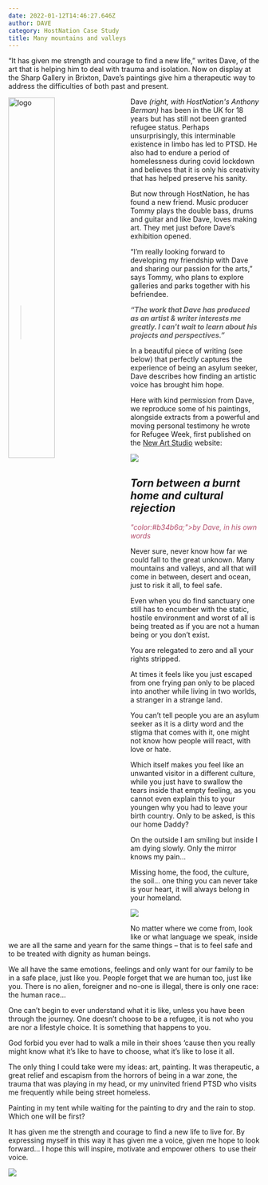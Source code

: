 ```yaml
---
date: 2022-01-12T14:46:27.646Z
author: DAVE
category: HostNation Case Study
title: Many mountains and valleys
---
```

“It has given me strength and courage to find a new life,” writes Dave, of the art that is helping him to deal with trauma and isolation. Now on display at the Sharp Gallery in Brixton, Dave’s paintings give him a therapeutic way to address the difficulties of both past and present.

<img src="/assets/anthony-and-dave-nov2021.jpg" alt="logo" style="width:43%;padding-right:25px;" ALIGN="left" />

Dave *(right, with HostNation's Anthony Berman)*  has been in the UK for 18 years but has still not been granted refugee status. Perhaps unsurprisingly, this interminable existence in limbo has led to PTSD. He also had to endure a period of homelessness during covid lockdown and believes that it is only his creativity that has helped preserve his sanity.

But now through HostNation, he has found a new friend. Music producer Tommy plays the double bass, drums and guitar and like Dave, loves making art. They met just before Dave’s exhibition opened. 

“I’m really looking forward to developing my friendship with Dave and sharing our passion for the arts,” says Tommy, who plans to explore galleries and parks together with his befriendee. 

> ***“The work that Dave has produced as an artist & writer interests me greatly. I can't wait to learn about his projects and perspectives.”*** 

In a beautiful piece of writing (see below) that perfectly captures the experience of being an asylum seeker, Dave describes how finding an artistic voice has brought him hope.

Here with kind permission from Dave, we reproduce some of his paintings, alongside extracts from a powerful and moving personal testimony he wrote for Refugee Week, first published on the <a target=“_blank” href="https://www.newartstudio.org.uk/2021/05/17/the-bridge/">New Art Studio</a> website:

![](/assets/image1.png)

## *Torn between a burnt home and cultural rejection*

<em><p style="color:#b34b6a;">"color:#b34b6a;">by Dave, in his own words</p></em>

Never sure, never know how far we could fall to the great unknown. Many mountains and valleys, and all that will come in between, desert and ocean, just to risk it all, to feel safe. 

Even when you do find sanctuary one still has to encumber with the static, hostile environment and worst of all is being treated as if you are not a human being or you don’t exist. 

You are relegated to zero and all your rights stripped. 

At times it feels like you just escaped from one frying pan only to be placed into another while living in two worlds, a stranger in a strange land. 

You can’t tell people you are an asylum seeker as it is a dirty word and the stigma that comes with it, one might not know how people will react, with love or hate. 

Which itself makes you feel like an unwanted visitor in a different culture, while you just have to swallow the tears inside that empty feeling, as you cannot even explain this to your youngen why you had to leave your birth country. Only to be asked, is this our home Daddy? 

On the outside I am smiling but inside I am dying slowly. Only the mirror knows my pain…

Missing home, the food, the culture, the soil… one thing you can never take is your heart, it will always belong in your homeland. 

![](/assets/image2.png)

No matter where we come from, look like or what language we speak, inside we are all the same and yearn for the same things – that is to feel safe and to be treated with dignity as human beings. 

We all have the same emotions, feelings and only want for our family to be in a safe place, just like you. People forget that we are human too, just like you. There is no alien, foreigner and no-one is illegal, there is only one race: the human race… 

One can’t begin to ever understand what it is like, unless you have been through the journey. One doesn’t choose to be a refugee, it is not who you are nor a lifestyle choice. It is something that happens to you. 

God forbid you ever had to walk a mile in their shoes ‘cause then you really might know what it’s like to have to choose, what it’s like to lose it all. 

The only thing I could take were my ideas: art, painting. It was therapeutic, a great relief and escapism from the horrors of being in a war zone, the trauma that was playing in my head, or my uninvited friend PTSD who visits me frequently while being street homeless. 

Painting in my tent while waiting for the painting to dry and the rain to stop. Which one will be first?

It has given me the strength and courage to find a new life to live for. By expressing myself in this way it has given me a voice, given me hope to look forward... I hope this will inspire, motivate and empower others  to use their voice.

![](/assets/image3.png)